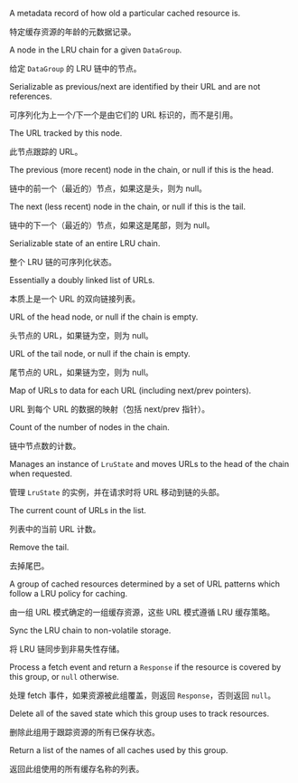 A metadata record of how old a particular cached resource is.

特定缓存资源的年龄的元数据记录。

A node in the LRU chain for a given `DataGroup`.

给定 `DataGroup` 的 LRU 链中的节点。

Serializable as previous/next are identified by their URL and are not references.

可序列化为上一个/下一个是由它们的 URL 标识的，而不是引用。

The URL tracked by this node.

此节点跟踪的 URL。

The previous \(more recent\) node in the chain, or null if this is the head.

链中的前一个（最近的）节点，如果这是头，则为 null。

The next \(less recent\) node in the chain, or null if this is the tail.

链中的下一个（最近的）节点，如果这是尾部，则为 null。

Serializable state of an entire LRU chain.

整个 LRU 链的可序列化状态。

Essentially a doubly linked list of URLs.

本质上是一个 URL 的双向链接列表。

URL of the head node, or null if the chain is empty.

头节点的 URL，如果链为空，则为 null。

URL of the tail node, or null if the chain is empty.

尾节点的 URL，如果链为空，则为 null。

Map of URLs to data for each URL \(including next/prev pointers\).

URL 到每个 URL 的数据的映射（包括 next/prev 指针）。

Count of the number of nodes in the chain.

链中节点数的计数。

Manages an instance of `LruState` and moves URLs to the head of the
chain when requested.

管理 `LruState` 的实例，并在请求时将 URL 移动到链的头部。

The current count of URLs in the list.

列表中的当前 URL 计数。

Remove the tail.

去掉尾巴。

A group of cached resources determined by a set of URL patterns which follow a LRU policy
for caching.

由一组 URL 模式确定的一组缓存资源，这些 URL 模式遵循 LRU 缓存策略。

Sync the LRU chain to non-volatile storage.

将 LRU 链同步到非易失性存储。

Process a fetch event and return a `Response` if the resource is covered by this group,
or `null` otherwise.

处理 fetch 事件，如果资源被此组覆盖，则返回 `Response`，否则返回 `null`。

Delete all of the saved state which this group uses to track resources.

删除此组用于跟踪资源的所有已保存状态。

Return a list of the names of all caches used by this group.

返回此组使用的所有缓存名称的列表。